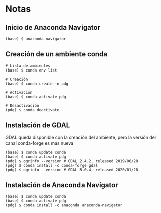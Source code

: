 # Notas

## Inicio de Anaconda Navigator
```terminal
(base) $ anaconda-navigator
```

## Creación de un ambiente conda
```terminal
# Lista de ambientes
(base) $ conda env list

# Creación
(base) $ conda create -n pdg

# Activación
(base) $ conda activate pdg

# Desactivación
(pdg) $ conda deactivate
```

## Instalación de GDAL
GDAL queda disponible con la creación del ambiente, pero la versión del canal conda-forge es más nueva
```terminal
(base) $ conda update conda
(base) $ conda activate pdg
(pdg) $ ogrinfo --version # GDAL 2.4.2, released 2019/06/28
(pdg) $ conda install -c conda-forge gdal
(pdg) $ ogrinfo --version # GDAL 3.0.4, released 2020/01/28
```

## Instalación de Anaconda Navigator
```terminal
(base) $ conda update conda
(base) $ conda activate pdg
(pdg) $ conda install -c anaconda anaconda-navigator
```
